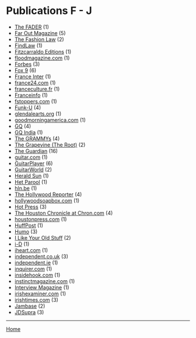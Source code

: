# Publications F - J

  * [The FADER](./the-fader/index.md) (1)
  * [Far Out Magazine](./far-out-magazine/index.md) (5)
  * [The Fashion Law](./the-fashion-law/index.md) (2)
  * [FindLaw](./findlaw/index.md) (1)
  * [Fitzcarraldo Editions](./fitzcarraldo-editions/index.md) (1)
  * [floodmagazine.com](./floodmagazine-com/index.md) (1)
  * [Forbes](./forbes/index.md) (3)
  * [Fox 9](./fox-9/index.md) (6)
  * [France Inter](./france-inter/index.md) (1)
  * [france24.com](./france24-com/index.md) (1)
  * [franceculture.fr](./franceculture-fr/index.md) (1)
  * [Franceinfo](./franceinfo/index.md) (1)
  * [fstoppers.com](./fstoppers-com/index.md) (1)
  * [Funk-U](./funk-u/index.md) (4)
  * [glendalearts.org](./glendalearts-org/index.md) (1)
  * [goodmorningamerica.com](./goodmorningamerica-com/index.md) (1)
  * [GQ](./gq/index.md) (4)
  * [GQ India](./gq-india/index.md) (1)
  * [The GRAMMYs](./the-grammys/index.md) (4)
  * [The Grapevine (The Root)](./the-grapevine-the-root/index.md) (2)
  * [The Guardian](./the-guardian/index.md) (16)
  * [guitar.com](./guitar-com/index.md) (1)
  * [GuitarPlayer](./guitarplayer/index.md) (6)
  * [GuitarWorld](./guitarworld/index.md) (2)
  * [Herald Sun](./herald-sun/index.md) (1)
  * [Het Parool](./het-parool/index.md) (1)
  * [hln.be](./hln-be/index.md) (1)
  * [The Hollywood Reporter](./the-hollywood-reporter/index.md) (4)
  * [hollywoodsoapbox.com](./hollywoodsoapbox-com/index.md) (1)
  * [Hot Press](./hot-press/index.md) (3)
  * [The Houston Chronicle at Chron.com](./the-houston-chronicle-at-chron-com/index.md) (4)
  * [houstonpress.com](./houstonpress-com/index.md) (1)
  * [HuffPost](./huffpost/index.md) (1)
  * [Humo](./humo/index.md) (3)
  * [I Like Your Old Stuff](./i-like-your-old-stuff/index.md) (2)
  * [i-D](./i-d/index.md) (1)
  * [iheart.com](./iheart-com/index.md) (1)
  * [independent.co.uk](./independent-co-uk/index.md) (3)
  * [independent.ie](./independent-ie/index.md) (1)
  * [inquirer.com](./inquirer-com/index.md) (1)
  * [insidehook.com](./insidehook-com/index.md) (1)
  * [instinctmagazine.com](./instinctmagazine-com/index.md) (1)
  * [Interview Magazine](./interview-magazine/index.md) (1)
  * [irishexaminer.com](./irishexaminer-com/index.md) (1)
  * [irishtimes.com](./irishtimes-com/index.md) (3)
  * [Jambase](./jambase/index.md) (2)
  * [JDSupra](./jdsupra/index.md) (3)

----

[Home](../index.md)

